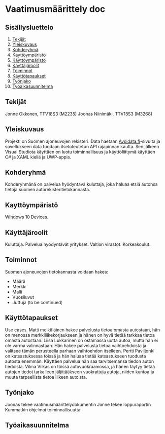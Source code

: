 # Vaatimusmäärittely doc

## Sisällysluettelo

1. [Tekijät](#tekijät)
2. [Yleiskuvaus](#yleiskuvaus)
3. [Kohderyhmä](#kohderyhmä)
4. [Kayttöympäristö](#käyttöympäristö)
5. [Käyttöympäristö](#kayttöympäristö)
6. [Kayttäjäroolit](#kayttäjäroolit)
7. [Toiminnot](#toiminnot)
8. [Käyttötapaukset](#kayttötapaukset)
9. [Työnjako](#työnjako)
10. [Työaikasuunnitelma](#työaikasuunnitelma)

## Tekijät

Jonne Okkonen, TTV18S3 (M2235)
Joonas Niinimäki, TTV18S3 (M3268)

## Yleiskuvaus

Projekti on Suomen ajoneuvojen rekisteri. Data haetaan [Avoidata.fi](https://www.avoindata.fi/data/fi/dataset/ajoneuvojen-avoin-data/resource/70ecbacc-1878-4641-9b80-7f639c414a42)-sivulta ja sovellukseen data tuodaan itsetoteutetun API rajapinnan kautta.
Sen jälkeen Visual Studiota käyttäen on luotu toiminnallisuus ja käyttöliittymä käyttäen C# ja XAML kieliä ja UWP-appia.

## Kohderyhmä

Kohderyhmänä on palvelua hyödyntävä kuluttaja, joka haluaa etsiä autonsa tietoja suomen autorekisteritietokannasta.

## Kayttöympäristö

Windows 10 Devices.

## Käyttäjäroolit

Kuluttaja.
Palvelua hyödyntävät yritykset.
Valtion virastot.
Korkeakoulut.

## Toiminnot

Suomen ajoneuvojen tietokannasta voidaan hakea:
- Määrä
- Merkki
- Malli
- Vuosiluvut
- Juttuja (to be continued)

## Käyttötapaukset

Use cases.
Matti meikäläinen hakee palvelusta tietoa omasta autostaan, hän on menossa merkkiliikekorjaukseen ja hänen on hyvä tietää tarkkaa tietoa omasta autostaan.
Liisa Lukkarinen on ostamassa uutta autoa, mutta hän ei ole varma valinnastaan. Hän hakee palvelusta tietoa vaihtoehdoista ja valitsee tämän perusteella parhaan vaihtoehdon itselleen.
Pertti Paviljonki on katsastuksessa töissä ja hän haluaa tietää katsastukseen tuodusta autosta enemmän. Käyttäen palvelua hän saa tarvitsemansa tiedon auton tiedoista.
Vilma Vilkas on töissä autovuokraamossa, ja hänen täytyy tietää autojen tiedot tarkalleen jäljittääkseen vuokrattuja autoja, niiden kuntoa ja muuta tarpeellista tietoa liikeen autoista.

## Työnjako

Joonas tekee vaatimusmäärittelydokumentin
Jonne tekee loppuraportin
Kummatkin ohjelmoi toiminnallisuutta


## Työaikasuunnitelma